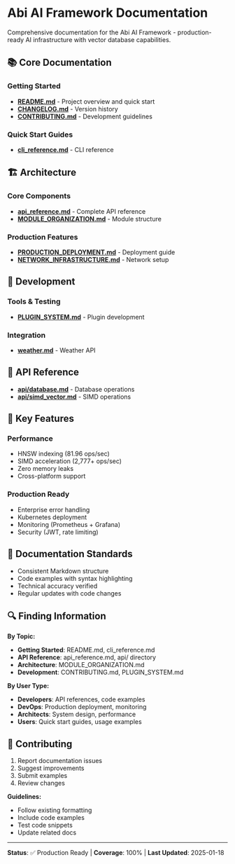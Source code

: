 # Abi AI Framework Documentation

Comprehensive documentation for the Abi AI Framework - production-ready AI infrastructure with vector database capabilities.

## 📚 Core Documentation

### Getting Started
- **[README.md](../README.md)** - Project overview and quick start
- **[CHANGELOG.md](../CHANGELOG.md)** - Version history
- **[CONTRIBUTING.md](../CONTRIBUTING.md)** - Development guidelines

### Quick Start Guides
- **[cli_reference.md](cli_reference.md)** - CLI reference

## 🏗️ Architecture

### Core Components
- **[api_reference.md](api_reference.md)** - Complete API reference
- **[MODULE_ORGANIZATION.md](MODULE_ORGANIZATION.md)** - Module structure

### Production Features
- **[PRODUCTION_DEPLOYMENT.md](PRODUCTION_DEPLOYMENT.md)** - Deployment guide
- **[NETWORK_INFRASTRUCTURE.md](NETWORK_INFRASTRUCTURE.md)** - Network setup

## 🔧 Development

### Tools & Testing
- **[PLUGIN_SYSTEM.md](PLUGIN_SYSTEM.md)** - Plugin development

### Integration
- **[weather.md](weather.md)** - Weather API

## 📖 API Reference

- **[api/database.md](api/database.md)** - Database operations
- **[api/simd_vector.md](api/simd_vector.md)** - SIMD operations

## 🚀 Key Features

### Performance
- HNSW indexing (81.96 ops/sec)
- SIMD acceleration (2,777+ ops/sec)
- Zero memory leaks
- Cross-platform support

### Production Ready
- Enterprise error handling
- Kubernetes deployment
- Monitoring (Prometheus + Grafana)
- Security (JWT, rate limiting)

## 📝 Documentation Standards

- Consistent Markdown structure
- Code examples with syntax highlighting
- Technical accuracy verified
- Regular updates with code changes

## 🔍 Finding Information

**By Topic:**
- **Getting Started**: README.md, cli_reference.md
- **API Reference**: api_reference.md, api/ directory
- **Architecture**: MODULE_ORGANIZATION.md
- **Development**: CONTRIBUTING.md, PLUGIN_SYSTEM.md

**By User Type:**
- **Developers**: API references, code examples
- **DevOps**: Production deployment, monitoring
- **Architects**: System design, performance
- **Users**: Quick start guides, usage examples

## 🤝 Contributing

1. Report documentation issues
2. Suggest improvements
3. Submit examples
4. Review changes

**Guidelines:**
- Follow existing formatting
- Include code examples
- Test code snippets
- Update related docs

---

**Status**: ✅ Production Ready | **Coverage**: 100% | **Last Updated**: 2025-01-18

